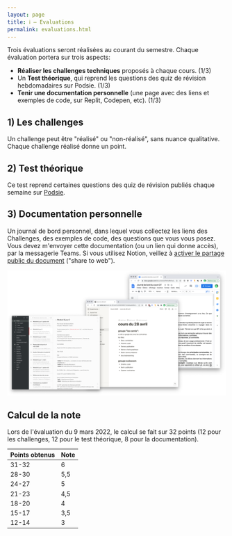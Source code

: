 ```yaml
---
layout: page
title: ℹ️ – Evaluations
permalink: evaluations.html
---
```


Trois évaluations seront réalisées au courant du semestre. Chaque évaluation portera sur trois aspects:

- **Réaliser les challenges techniques** proposés à chaque cours. (1/3)
- Un **Test théorique**, qui reprend les questions des quiz de révision hebdomadaires sur Podsie.  (1/3)
- **Tenir une documentation personnelle** (une page avec des liens et exemples de code, sur Replit, Codepen, etc).  (1/3)

## 1) Les challenges

Un challenge peut être "réalisé" ou "non-réalisé", sans nuance qualitative. Chaque challenge réalisé donne un point.

## 2) Test théorique

Ce test reprend certaines questions des quiz de révision publiés chaque semaine sur [Podsie](podsie.html).


## 3) Documentation personnelle

Un journal de bord personnel, dans lequel vous collectez les liens des Challenges, des exemples de code, des questions que vous vous posez. Vous devez m'envoyer cette documentation (ou un lien qui donne accès), par la messagerie Teams. Si vous utilisez Notion, veillez à [activer le partage public du document](img/share-notion.gif) ("share to web").

![Outils de prise de note – Bear, Notion, Google Docs](img/outils-prise-de-notes.png) 

## Calcul de la note

Lors de l'évaluation du 9 mars 2022, le calcul se fait sur 32 points (12 pour les challenges, 12 pour le test théorique, 8 pour la documentation).

| Points obtenus      | Note |
|:------------------- |:---- |
| 31-32               | 6    |
| 28-30               | 5,5  |
| 24-27               | 5    |
| 21-23               | 4,5  |
| 18-20               | 4    |
| 15-17               | 3,5  |
| 12-14               | 3    |